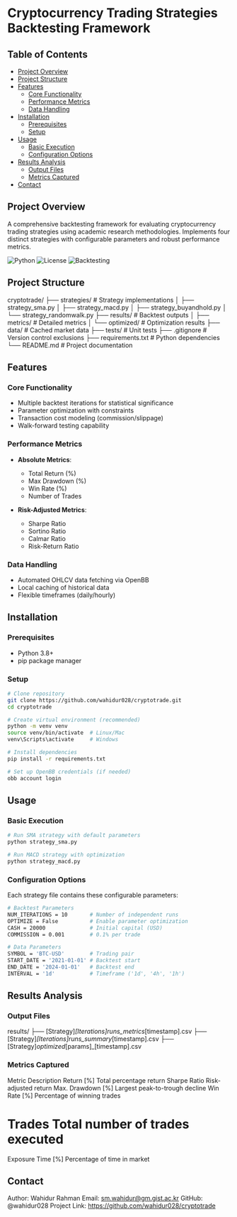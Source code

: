 # Cryptocurrency Trading Strategies Backtesting Framework

## Table of Contents
- [Project Overview](#project-overview)
- [Project Structure](#project-structure)
- [Features](#features)
    - [Core Functionality](#core-functionality)
    - [Performance Metrics](#performance-metrics)
    - [Data Handling](#data-handling)
- [Installation](#installation)
    - [Prerequisites](#prerequisites)
    - [Setup](#setup)
- [Usage](#usage)
    - [Basic Execution](#basic-execution)
    - [Configuration Options](#configuration-options)
- [Results Analysis](#results-analysis)
    - [Output Files](#output-files)
    - [Metrics Captured](#metrics-captured)
- [Contact](#contact)

## Project Overview
A comprehensive backtesting framework for evaluating cryptocurrency trading strategies using academic research methodologies. Implements four distinct strategies with configurable parameters and robust performance metrics.

![Python](https://img.shields.io/badge/python-3.8%2B-blue)
![License](https://img.shields.io/badge/license-MIT-green)
![Backtesting](https://img.shields.io/badge/backtesting.py-0.3.3-orange)

## Project Structure
cryptotrade/
├── strategies/               # Strategy implementations
│   ├── strategy_sma.py
│   ├── strategy_macd.py
│   ├── strategy_buyandhold.py
│   └── strategy_randomwalk.py
├── results/                  # Backtest outputs
│   ├── metrics/              # Detailed metrics
│   └── optimized/            # Optimization results
├── data/                     # Cached market data
├── tests/                    # Unit tests
├── .gitignore                # Version control exclusions
├── requirements.txt          # Python dependencies
└── README.md                 # Project documentation

## Features
### Core Functionality
- Multiple backtest iterations for statistical significance
- Parameter optimization with constraints
- Transaction cost modeling (commission/slippage)
- Walk-forward testing capability

### Performance Metrics
- **Absolute Metrics**:
  - Total Return (%)
  - Max Drawdown (%)
  - Win Rate (%)
  - Number of Trades

- **Risk-Adjusted Metrics**:
  - Sharpe Ratio
  - Sortino Ratio
  - Calmar Ratio
  - Risk-Return Ratio

### Data Handling
- Automated OHLCV data fetching via OpenBB
- Local caching of historical data
- Flexible timeframes (daily/hourly)

## Installation

### Prerequisites
- Python 3.8+
- pip package manager

### Setup
```bash
# Clone repository
git clone https://github.com/wahidur028/cryptotrade.git
cd cryptotrade

# Create virtual environment (recommended)
python -m venv venv
source venv/bin/activate  # Linux/Mac
venv\Scripts\activate     # Windows

# Install dependencies
pip install -r requirements.txt

# Set up OpenBB credentials (if needed)
obb account login
```
## Usage
### Basic Execution
```bash
# Run SMA strategy with default parameters
python strategy_sma.py

# Run MACD strategy with optimization
python strategy_macd.py
```
### Configuration Options
Each strategy file contains these configurable parameters:
```bash
# Backtest Parameters
NUM_ITERATIONS = 10       # Number of independent runs
OPTIMIZE = False          # Enable parameter optimization
CASH = 20000              # Initial capital (USD)
COMMISSION = 0.001        # 0.1% per trade

# Data Parameters
SYMBOL = 'BTC-USD'        # Trading pair
START_DATE = '2021-01-01' # Backtest start
END_DATE = '2024-01-01'   # Backtest end
INTERVAL = '1d'           # Timeframe ('1d', '4h', '1h')
```

## Results Analysis
### Output Files
results/
├── [Strategy]_[Iterations]runs_metrics_[timestamp].csv
├── [Strategy]_[Iterations]runs_summary_[timestamp].csv
├── [Strategy]_optimized_[params]_[timestamp].csv

### Metrics Captured
Metric	Description
Return [%]	Total percentage return
Sharpe Ratio	Risk-adjusted return
Max. Drawdown [%]	Largest peak-to-trough decline
Win Rate [%]	Percentage of winning trades
# Trades	Total number of trades executed
Exposure Time [%]	Percentage of time in market

## Contact
Author: Wahidur Rahman
Email: sm.wahidur@gm.gist.ac.kr
GitHub: @wahidur028
Project Link: https://github.com/wahidur028/cryptotrade